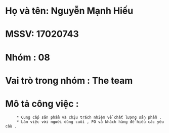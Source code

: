 # Họ và tên: Nguyễn Mạnh Hiếu
# MSSV: 17020743
# Nhóm : 08
# Vai trò trong nhóm : The team
# Mô tả công việc :
         * Cung cấp sản phẩm và chịu trách nhiệm về chất lượng sản phẩm .
         * Làm việc với người dùng cuối , PO và khách hàng để hiểu các yêu cầu .
